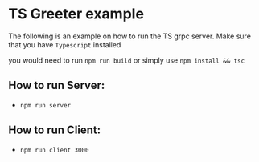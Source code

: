 ﻿# TS Greeter example

The following is an example on how to run the TS grpc server. Make sure that you have `Typescript` installed

you would need to run `npm run build` or simply use `npm install && tsc`

## How to run Server:

- `npm run server`

## How to run Client:

- `npm run client 3000`